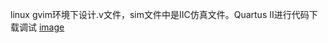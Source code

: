 linux gvim环境下设计.v文件，sim文件中是IIC仿真文件。Quartus II进行代码下载调试
[image](https://github.com/zhangfeiww/FPGA_rtc/blob/master/img2/1.png)
